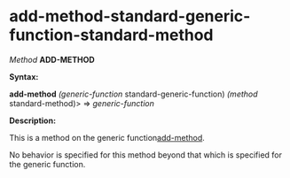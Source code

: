 add-method-standard-generic-function-standard-method
====================================================

*Method* **ADD-METHOD**

**Syntax:**

**add-method** *(generic-function* standard-generic-function) *(method* standard-method)> => *generic-function*

**Description:**

This is a method on the generic function[add-method](/docs/meta-object-protocol/add-method).

No behavior is specified for this method beyond that which is specified for the generic function.
